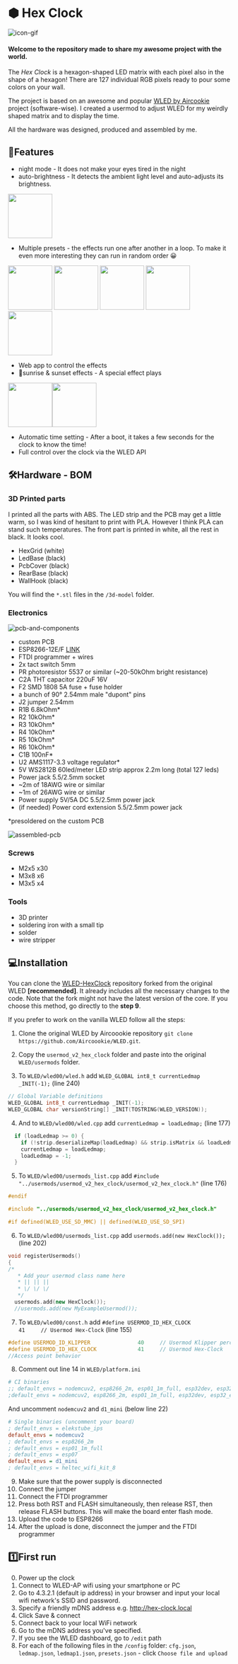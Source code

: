 # 	&#11042;	 Hex Clock
![icon-gif](/images/icon-gif.gif)

#### Welcome to the repository made to share my awesome project with the world.

The *Hex Clock* is a hexagon-shaped LED matrix with each pixel also in the shape of a hexagon!
There are 127 individual RGB pixels ready to pour some colors on your wall.

The project is based on an awesome and popular [WLED by Aircookie](https://github.com/Aircoookie/WLED) project (software-wise). I created a usermod to adjust WLED for my weirdly shaped matrix and to display the time.

All the hardware was designed, produced and assembled by me.
## 🎉Features
- night mode - It does not make your eyes tired in the night
- auto-brightness - It detects the ambient light level and auto-adjusts its brightness.

<img src="./images/night-mode.gif" width=100>

- Multiple presets - the effects run one after another in a loop. To make it even more interesting they can run in random order 😀

<p float="left">
  <img src="./images/effect1.gif" width=100>
  <img src="./images/effect2.gif" width=100>
  <img src="./images/effect3.gif" width=100>
  <img src="./images/effect4.gif" width=100>
  <img src="./images/effect5.gif" width=100>
</p>

- Web app to control the effects
- 🌅sunrise & sunset effects - A special effect plays

<img src="./images/sunrise.gif" width=100><img src="./images/sunset.gif" width=100>

- Automatic time setting - After a boot, it takes a few seconds for the clock to know the time!
- Full control over the clock via the WLED API
## 🛠️Hardware - BOM
### 3D Printed parts
I printed all the parts with ABS. The LED strip and the PCB may get a little warm, so I was kind of hesitant to print with PLA. However I think PLA can stand such temperatures.
The front part is printed in white, all the rest in black. It looks cool. 
- HexGrid (white)
- LedBase (black)
- PcbCover (black)
- RearBase (black)
- WallHook (black)

You will find the `*.stl` files in the `/3d-model` folder.
### Electronics
![pcb-and-components](images/pcb-and-components.jpg)
- custom PCB
- ESP8266-12E/F [LINK](https://www.aliexpress.com/item/1005004265299852.html?pdp_npi=4%40dis%21USD%21US%20%241.02%21US%20%241.02%21%21%211.02%211.02%21%402103850917095823909064578eaf19%2112000037068996314%21sh%21PL%21838748658%21&spm=a2g0o.store_pc_allItems_or_groupList.new_all_items_2007585817841.1005004265299852)
- FTDI programmer + wires
- 2x tact switch 5mm
- PR photoresistor 5537 or similar (~20-50kOhm bright resistance)
- C2A THT capacitor 220uF 16V
- F2 SMD 1808 5A fuse + fuse holder
- a bunch of 90&deg; 2.54mm male "dupont" pins
- J2 jumper 2.54mm
- R1B 6.8kOhm*
- R2 10kOhm*
- R3 10kOhm*
- R4 10kOhm*
- R5 10kOhm*
- R6 10kOhm*
- C1B 100nF*
- U2 AMS1117-3.3 voltage regulator*
- 5V WS2812B 60led/meter LED strip approx 2.2m long (total 127 leds)
- Power jack 5.5/2.5mm socket
- ~2m of 18AWG wire or similar
- ~1m of 26AWG wire or similar
- Power supply 5V/5A DC 5.5/2.5mm power jack
- (if needed) Power cord extension 5.5/2.5mm power jack

*presoldered on the custom PCB

![assembled-pcb](/images/pcb_top_view_soldered.jpg)
### Screws
- M2x5 x30
- M3x8 x6
- M3x5 x4
### Tools
- 3D printer
- soldering iron with a small tip
- solder
- wire stripper
## 💻Installation
You can clone the [WLED-HexClock](https://github.com/Bulduper/WLED-HexClock.git) repository forked from the original WLED **[recommended]**. It already includes all the necessary changes to the code. Note that the fork might not have the latest version of the core.
If you choose this method, go directly to the **step 9**.

If you prefer to work on the vanilla WLED follow all the steps:

1. Clone the original WLED by Aircoookie repository `git clone https://github.com/Aircoookie/WLED.git`.

2. Copy the `usermod_v2_hex_clock` folder and paste into the original `WLED/usermods` folder. 

3. To `WLED/wled00/wled.h` add `WLED_GLOBAL int8_t currentLedmap _INIT(-1);` (line 240)
```cpp
// Global Variable definitions
WLED_GLOBAL int8_t currentLedmap _INIT(-1);
WLED_GLOBAL char versionString[] _INIT(TOSTRING(WLED_VERSION));
```

4. And to `WLED/wled00/wled.cpp` add `currentLedmap = loadLedmap;` (line 177)
```cpp
  if (loadLedmap >= 0) {
    if (!strip.deserializeMap(loadLedmap) && strip.isMatrix && loadLedmap == 0) strip.setUpMatrix();
    currentLedmap = loadLedmap;
    loadLedmap = -1;
  }
```
5. To `WLED/wled00/usermods_list.cpp` add `#include "../usermods/usermod_v2_hex_clock/usermod_v2_hex_clock.h"` (line 176)
```cpp
#endif

#include "../usermods/usermod_v2_hex_clock/usermod_v2_hex_clock.h"

#if defined(WLED_USE_SD_MMC) || defined(WLED_USE_SD_SPI)
```
6. To `WLED/wled00/usermods_list.cpp` add `usermods.add(new HexClock());` (line 202)
```cpp
void registerUsermods()
{
/*
   * Add your usermod class name here
   * || || ||
   * \/ \/ \/
   */
  usermods.add(new HexClock());
  //usermods.add(new MyExampleUsermod());
```
7. To `WLED/wled00/const.h` add `#define USERMOD_ID_HEX_CLOCK             41     // Usermod Hex-Clock` (line 155)
```cpp
#define USERMOD_ID_KLIPPER               40     // Usermod Klipper percentage
#define USERMOD_ID_HEX_CLOCK             41     // Usermod Hex-Clock
//Access point behavior
```
8. Comment out line 14 in `WLED/platform.ini`
```ini
# CI binaries
;; default_envs = nodemcuv2, esp8266_2m, esp01_1m_full, esp32dev, esp32_eth # ESP32 variant builds are temporarily excluded from CI due to toolchain issues on the GitHub Actions Linux environment
;default_envs = nodemcuv2, esp8266_2m, esp01_1m_full, esp32dev, esp32_eth, lolin_s2_mini, esp32c3dev, esp32s3dev_8MB
```

And uncomment `nodemcuv2` and `d1_mini` (below line 22)
```ini
# Single binaries (uncomment your board)
; default_envs = elekstube_ips
default_envs = nodemcuv2
; default_envs = esp8266_2m
; default_envs = esp01_1m_full
; default_envs = esp07
default_envs = d1_mini
; default_envs = heltec_wifi_kit_8
```
9. Make sure that the power supply is disconnected
10. Connect the jumper
11. Connect the FTDI programmer
12. Press both RST and FLASH simultaneously, then release RST, then release FLASH buttons. This will make the board enter flash mode.
12. Upload the code to ESP8266
13. After the upload is done, disconnect the jumper and the FTDI programmer

## 1️⃣First run
0. Power up the clock
1. Connect to WLED-AP wifi using your smartphone or PC
2. Go to 4.3.2.1 (default ip address) in your browser and input your local wifi network's SSID and password.
3. Specify a friendly mDNS address e.g. http://hex-clock.local
4. Click Save & connect
5. Connect back to your local WiFi network
6. Go to the mDNS address you've specified.
7. If you see the WLED dashboard, go to `/edit` path
8. For each of the following files in the `/config` folder: `cfg.json`, `ledmap.json`, `ledmap1.json`, `presets.json` - click `Choose file and upload`
